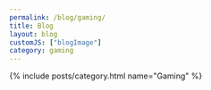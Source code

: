 ```yaml
---
permalink: /blog/gaming/
title: Blog
layout: blog
customJS: ["blogImage"]
category: gaming
---
```


{% include posts/category.html name="Gaming" %}